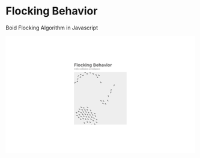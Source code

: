 # Flocking Behavior
Boid Flocking Algorithm in Javascript

![Screenshot](https://raw.githubusercontent.com/NathanielWroblewski/flocking-behavior/master/screenshot.png)
